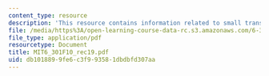 ```yaml
---
content_type: resource
description: 'This resource contains information related to small translinear design. '
file: /media/https%3A/open-learning-course-data-rc.s3.amazonaws.com/6-301-solid-state-circuits-fall-2010/db1018899fe6c3f993581dbdbfd307aa_MIT6_301F10_rec19.pdf
file_type: application/pdf
resourcetype: Document
title: MIT6_301F10_rec19.pdf
uid: db101889-9fe6-c3f9-9358-1dbdbfd307aa
---
```

